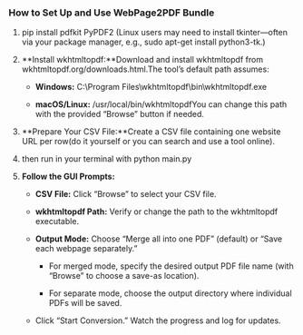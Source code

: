 ### How to Set Up and Use WebPage2PDF Bundle

1.  pip install pdfkit PyPDF2   (Linux users may need to install tkinter—often via your package manager, e.g., sudo apt-get install python3-tk.)
    
2.  **Install wkhtmltopdf:**Download and install wkhtmltopdf from wkhtmltopdf.org/downloads.html.The tool’s default path assumes:
    
    *   **Windows:** C:\\Program Files\\wkhtmltopdf\\bin\\wkhtmltopdf.exe
        
    *   **macOS/Linux:** /usr/local/bin/wkhtmltopdfYou can change this path with the provided “Browse” button if needed.
        
3.  **Prepare Your CSV File:**Create a CSV file containing one website URL per row(do it yourself or you can search and use a tool online).
    
4.  then run in your terminal with  python main.py
    
5.  **Follow the GUI Prompts:**
    
    *   **CSV File:** Click “Browse” to select your CSV file.
        
    *   **wkhtmltopdf Path:** Verify or change the path to the wkhtmltopdf executable.
        
    *   **Output Mode:** Choose “Merge all into one PDF” (default) or “Save each webpage separately.”
        
        *   For merged mode, specify the desired output PDF file name (with “Browse” to choose a save-as location).
            
        *   For separate mode, choose the output directory where individual PDFs will be saved.
            
    *   Click “Start Conversion.” Watch the progress and log for updates.
